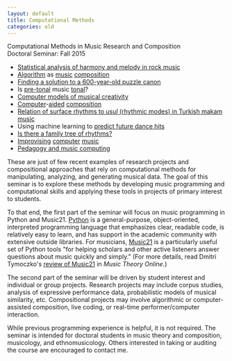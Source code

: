 ```yaml
---
layout: default
title: Computational Methods
categories: old
---
```

Computational Methods in Music Research and Composition<br>
Doctoral Seminar: Fall 2015

- [Statistical analysis of harmony and melody in rock music][rock harmony]
- [Algorithm][callender] as [music][freeman] [composition][supka]
- [Finding a solution to a 600-year-old puzzle canon][cuthbert]
- Is [pre-tonal][quinn mavromatis] music [tonal][tymoczko]?
- [Computer models of musical creativity][dannenberg]
- [Computer][max/msp]-[aided][bach] [composition][ariza]
- [Relation of surface rhythms to _usul_ (rhythmic modes) in Turkish makam music][holzapfel]
- Using machine learning to [predict future dance hits][herremans]
- [Is there a family tree of rhythms?][toussaint]
- [Improvising][toplap] [computer][overtone] [music][chucK]
- [Pedagogy and music computing][sonic pi]

These are just of few recent examples of research projects and compositional approaches that rely on computational methods for manipulating, analyzing, and generating musical data. The goal of this seminar is to explore these methods by developing music programming and computational skills and applying these tools in projects of primary interest to students.

To that end, the first part of the seminar will focus on music programming in Python and Music21. [Python][python] is a general-purpose, object-oriented, interpreted programming language that emphasizes clear, readable code, is relatively easy to learn, and has support in the academic community with extensive outside libraries. For musicians, [Music21][music21] is a particularly useful set of Python tools "for helping scholars and other active listeners answer questions about music quickly and simply." (For more details, read Dmitri Tymoczko's [review of Music21][review] in _Music Theory Online_.)

The second part of the seminar will be driven by student interest and individual or group projects. Research projects may include corpus studies, analysis of expressive performance data, probabilistic models of musical similarity, etc. Compositional projects may involve algorithmic or computer-assisted composition, live coding, or real-time performer/computer interaction.

While previous programming experience is helpful, it is not required. The seminar is intended for doctoral students in music theory and composition, musicology, and ethnomusicology. Others interested in taking or auditing the course are encouraged to contact me.

[rock harmony]: http://www.tandfonline.com/doi/full/10.1080/09298215.2013.788039#abstract
[callender]: http://cliftoncallender.wordpress.com/2012/05/17/infinite-canons-2/
[freeman]: http://www.gtcmt.gatech.edu/projects/piano-etudes
[supka]: http://nautil.us/issue/21/information/how-i-taught-my-computer-to-write-its-own-music
[cuthbert]: http://web.mit.edu/music21/doc/moduleReference/moduleTrecentoQuodjactatur.html
[quinn mavromatis]: http://link.springer.com/chapter/10.1007%2F978-3-642-21590-2_18
[tymoczko]: http://dmitri.tymoczko.com/OriginsOfTonality.pptx
[dannenberg]: http://www.researchgate.net/publication/220547586_David_Cope_Computer_Models_of_Musical_Creativity_MIT_Press_%282005%29
[max/msp]: http://en.wikipedia.org/wiki/Max_%28software%29
[bach]: http://www.bachproject.net/
[ariza]: http://www.flexatone.org/athena.html
[holzapfel]: http://www.tandfonline.com/doi/full/10.1080/09298215.2014.939661#abstract
[herremans]: http://www.tandfonline.com/doi/abs/10.1080/09298215.2014.881888?journalCode=nnmr20#.VR8xv5TF_Qk
[toussaint]: http://news.harvard.edu/gazette/story/2009/10/hunting-for-rhythm%E2%80%99s-dna/
[toplap]: http://toplap.org/
[overtone]: http://overtone.github.io/
[chucK]: http://chuck.cs.princeton.edu/
[sonic pi]: http://sonic-pi.net/
[python]: https://www.python.org/
[music21]: http://web.mit.edu/music21/
[review]: http://www.mtosmt.org/issues/mto.13.19.3/mto.13.19.3.tymoczko.html